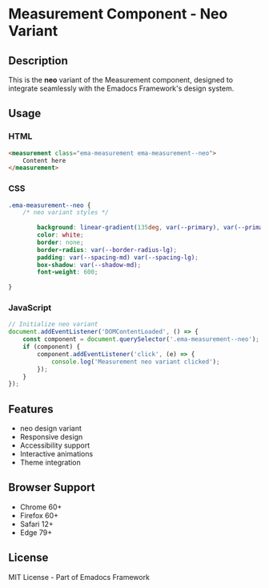# Measurement Component - Neo Variant

## Description
This is the **neo** variant of the Measurement component, designed to integrate seamlessly with the Emadocs Framework's design system.

## Usage

### HTML
```html
<measurement class="ema-measurement ema-measurement--neo">
    Content here
</measurement>
```

### CSS
```css
.ema-measurement--neo {
    /* neo variant styles */
    
        background: linear-gradient(135deg, var(--primary), var(--primary-dark));
        color: white;
        border: none;
        border-radius: var(--border-radius-lg);
        padding: var(--spacing-md) var(--spacing-lg);
        box-shadow: var(--shadow-md);
        font-weight: 600;
    
}
```

### JavaScript
```javascript
// Initialize neo variant
document.addEventListener('DOMContentLoaded', () => {
    const component = document.querySelector('.ema-measurement--neo');
    if (component) {
        component.addEventListener('click', (e) => {
            console.log('Measurement neo variant clicked');
        });
    }
});
```

## Features
- neo design variant
- Responsive design
- Accessibility support
- Interactive animations
- Theme integration

## Browser Support
- Chrome 60+
- Firefox 60+
- Safari 12+
- Edge 79+

## License
MIT License - Part of Emadocs Framework
